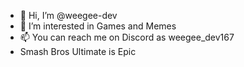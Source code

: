 - 👋 Hi, I’m @weegee-dev
- 👀 I’m interested in Games and Memes
- 📫 You can reach me on Discord as weegee_dev167
- Smash Bros Ultimate is Epic
<!-- - 🌱 I’m currently learning C#



<!---
weegee-dev/weegee-dev is a ✨ special ✨ repository because its `README.md` (this file) appears on your GitHub profile.
You can click the Preview link to take a look at your changes.
--->
